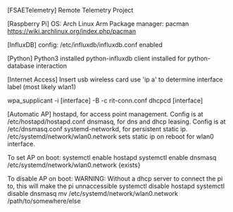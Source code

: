 [FSAETelemetry]
Remote Telemetry Project

[Raspberry Pi]
OS: Arch Linux Arm
Package manager: pacman
https://wiki.archlinux.org/index.php/pacman

[InfluxDB]
config: /etc/influxdb/influxdb.conf
enabled

[Python]
Python3 installed
python-influxdb client installed for python-database interaction

[Internet Access]
Insert usb wireless card
use 'ip a' to determine interface label (most likely wlan1)

wpa_supplicant -i [interface] -B -c rit-conn.conf
dhcpcd [interface]

[Automatic AP]
hostapd, for access point management. Config is at /etc/hostapd/hostapd.conf
dnsmasq, for dns and dhcp leasing. Config is at /etc/dnsmasq.conf
systemd-networkd, for persistent static ip. /etc/systemd/network/wlan0.network sets static ip on reboot for wlan0 interface. 

To set AP on boot:
systemctl enable hostapd
systemctl enable dnsmasq
/etc/systemd/network/wlan0.network {exists}

To disable AP on boot: 
WARNING: Without a dhcp server to connect the pi to, this will make the pi unnaccessible
systemctl disable hostapd
systemctl disable dnsmasq
mv /etc/systemd/network/wlan0.network /path/to/somewhere/else
